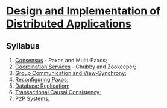 # [Design and Implementation of Distributed Applications](https://fenix.tecnico.ulisboa.pt/disciplinas/PADI/2021-2022/1-semestre)

## Syllabus

1. [Consensus](1-consensus.md) - Paxos and Multi-Paxos;
2. [Coordination Services](2-coordination-services.md) - Chubby and Zookeeper;
3. [Group Communication and View-Synchrony](3-group-communication-view-synchrony.md);
4. [Reconfiguring Paxos](4-reconfiguring-paxos.md);
5. [Database Replication](5-database-replication.md);
6. [Transactional Causal Consistency](6-transactional-causal-consistency.md);
7. [P2P Systems](7-p2p-systems.md);